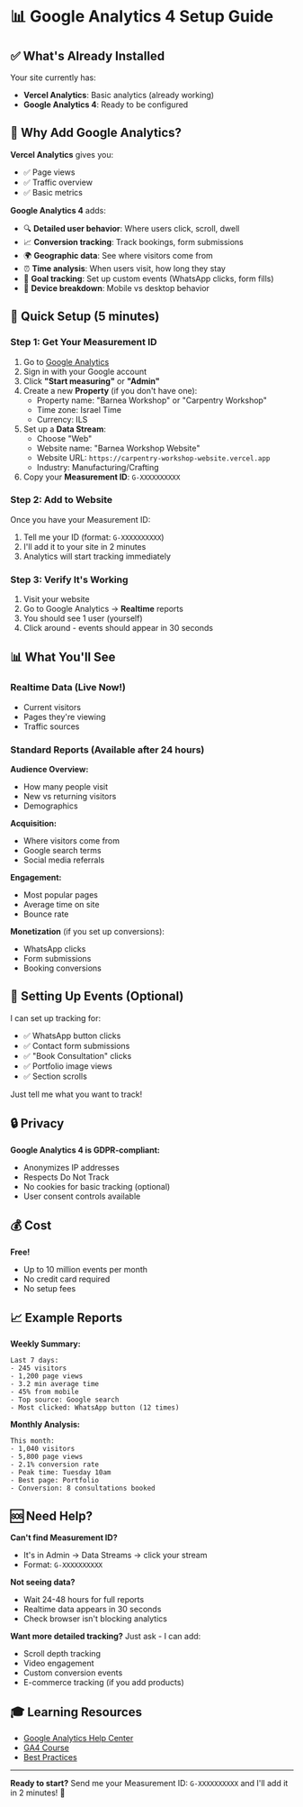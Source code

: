 # 📊 Google Analytics 4 Setup Guide

## ✅ What's Already Installed

Your site currently has:
- **Vercel Analytics**: Basic analytics (already working)
- **Google Analytics 4**: Ready to be configured

## 🎯 Why Add Google Analytics?

**Vercel Analytics** gives you:
- ✅ Page views
- ✅ Traffic overview
- ✅ Basic metrics

**Google Analytics 4** adds:
- 🔍 **Detailed user behavior**: Where users click, scroll, dwell
- 📈 **Conversion tracking**: Track bookings, form submissions
- 🌍 **Geographic data**: See where visitors come from
- ⏰ **Time analysis**: When users visit, how long they stay
- 🎯 **Goal tracking**: Set up custom events (WhatsApp clicks, form fills)
- 📱 **Device breakdown**: Mobile vs desktop behavior

## 🚀 Quick Setup (5 minutes)

### Step 1: Get Your Measurement ID

1. Go to [Google Analytics](https://analytics.google.com/)
2. Sign in with your Google account
3. Click **"Start measuring"** or **"Admin"**
4. Create a new **Property** (if you don't have one):
   - Property name: "Barnea Workshop" or "Carpentry Workshop"
   - Time zone: Israel Time
   - Currency: ILS
5. Set up a **Data Stream**:
   - Choose "Web"
   - Website name: "Barnea Workshop Website"
   - Website URL: `https://carpentry-workshop-website.vercel.app`
   - Industry: Manufacturing/Crafting
6. Copy your **Measurement ID**: `G-XXXXXXXXXX`

### Step 2: Add to Website

Once you have your Measurement ID:

1. Tell me your ID (format: `G-XXXXXXXXXX`)
2. I'll add it to your site in 2 minutes
3. Analytics will start tracking immediately

### Step 3: Verify It's Working

1. Visit your website
2. Go to Google Analytics → **Realtime** reports
3. You should see 1 user (yourself)
4. Click around - events should appear in 30 seconds

## 📊 What You'll See

### Realtime Data (Live Now!)
- Current visitors
- Pages they're viewing
- Traffic sources

### Standard Reports (Available after 24 hours)

**Audience Overview:**
- How many people visit
- New vs returning visitors
- Demographics

**Acquisition:**
- Where visitors come from
- Google search terms
- Social media referrals

**Engagement:**
- Most popular pages
- Average time on site
- Bounce rate

**Monetization** (if you set up conversions):
- WhatsApp clicks
- Form submissions
- Booking conversions

## 🎯 Setting Up Events (Optional)

I can set up tracking for:
- ✅ WhatsApp button clicks
- ✅ Contact form submissions
- ✅ "Book Consultation" clicks
- ✅ Portfolio image views
- ✅ Section scrolls

Just tell me what you want to track!

## 🔒 Privacy

**Google Analytics 4 is GDPR-compliant:**
- Anonymizes IP addresses
- Respects Do Not Track
- No cookies for basic tracking (optional)
- User consent controls available

## 💰 Cost

**Free!** 
- Up to 10 million events per month
- No credit card required
- No setup fees

## 📈 Example Reports

**Weekly Summary:**
```
Last 7 days:
- 245 visitors
- 1,200 page views
- 3.2 min average time
- 45% from mobile
- Top source: Google search
- Most clicked: WhatsApp button (12 times)
```

**Monthly Analysis:**
```
This month:
- 1,040 visitors
- 5,800 page views
- 2.1% conversion rate
- Peak time: Tuesday 10am
- Best page: Portfolio
- Conversion: 8 consultations booked
```

## 🆘 Need Help?

**Can't find Measurement ID?**
- It's in Admin → Data Streams → click your stream
- Format: `G-XXXXXXXXXX`

**Not seeing data?**
- Wait 24-48 hours for full reports
- Realtime data appears in 30 seconds
- Check browser isn't blocking analytics

**Want more detailed tracking?**
Just ask - I can add:
- Scroll depth tracking
- Video engagement
- Custom conversion events
- E-commerce tracking (if you add products)

## 🎓 Learning Resources

- [Google Analytics Help Center](https://support.google.com/analytics)
- [GA4 Course](https://analytics.google.com/analytics/academy/)
- [Best Practices](https://support.google.com/analytics/answer/9304153)

---

**Ready to start?** Send me your Measurement ID: `G-XXXXXXXXXX` and I'll add it in 2 minutes! 🚀

